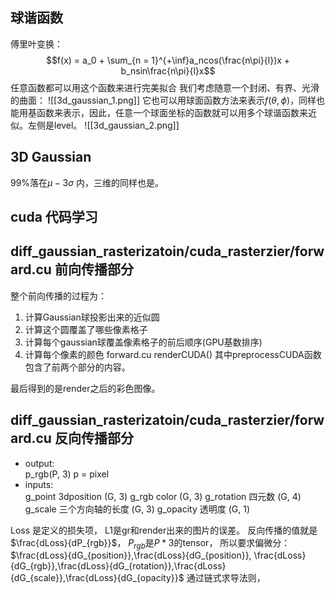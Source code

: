 ## 球谐函数

傅里叶变换：$$f(x) = a_0 + \sum_{n = 1}^{+\inf}a_ncos(\frac{n\pi}{l})x + b_nsin\frac{n\pi}{l}x$$
任意函数都可以用这个函数来进行完美拟合
我们考虑随意一个封闭、有界、光滑的曲面：
![[3d_gaussian_1.png]]
它也可以用球面函数方法来表示$f(\theta, \phi)$，同样也能用基函数来表示，因此，任意一个球面坐标的函数就可以用多个球谐函数来近似。左侧是level。 
![[3d_gaussian_2.png]]
## 3D Gaussian
99%落在$\mu - 3\sigma$ 内，三维的同样也是。



## cuda 代码学习

## diff_gaussian_rasterizatoin/cuda_rasterzier/forward.cu 前向传播部分
 整个前向传播的过程为：
1. 计算Gaussian球投影出来的近似圆
2. 计算这个圆覆盖了哪些像素格子
3. 计算每个gaussian球覆盖像素格子的前后顺序(GPU基数排序)
4. 计算每个像素的颜色  forward.cu renderCUDA()
其中preprocessCUDA函数包含了前两个部分的内容。

最后得到的是render之后的彩色图像。
## diff_gaussian_rasterizatoin/cuda_rasterzier/forward.cu 反向传播部分
- output:  
p_rgb(P, 3)  p = pixel
- inputs:  
g_point 3dposition (G, 3)
g_rgb color  (G, 3)
g_rotation 四元数 (G, 4)
g_scale 三个方向轴的长度 (G, 3)
g_opacity 透明度 (G, 1)

Loss 是定义的损失项， L1是gr和render出来的图片的误差。
反向传播的值就是$\frac{dLoss}{dP_{rgb}}$， $P_{rgb}$是$P * 3$的tensor，
所以要求偏微分：$\frac{dLoss}{dG_{position}},\frac{dLoss}{dG_{position}}, \frac{dLoss}{dG_{rgb}},\frac{dLoss}{dG_{rotation}},\frac{dLoss}{dG_{scale}},\frac{dLoss}{dG_{opacity}}$
通过链式求导法则，



